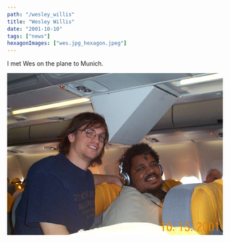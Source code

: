 ```yaml
---
path: "/wesley_willis"
title: "Wesley Willis"
date: "2001-10-10"
tags: ["news"]
hexagonImages: ["wes.jpg_hexagon.jpeg"]
---
```



I met Wes on the plane to Munich. 

![Wesley Freaking Willis](wes.jpg)
